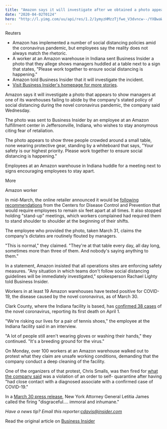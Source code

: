 ```yaml
---
title: "Amazon says it will investigate after we obtained a photo appearing to show a lack of social distancing at Indiana warehouse"
date: "2020-04-02T0124"
hero: "http://l.yimg.com/uu/api/res/1.2/1ymyzHMzzTjfwe_V3dvncw--/YXBwaWQ9eXRhY2h5b247aD04Njt3PTEzMDs-/https://media.zenfs.com/EN/business_insider_articles_888/74e6d8a051a2a0b66653f76297946d31"
---
```

Reuters

  * Amazon has implemented a number of social distancing policies amid the coronavirus pandemic, but employees say the reality does not always match the rhetoric.
  * A worker at an Amazon warehouse in Indiana sent Business Insider a photo that they allege shows managers huddled at a table next to a sign that states, "Please work together to ensure social distancing is happening."
  * Amazon told Business Insider that it will investigate the incident.
  * [Visit Business Insider's homepage for more stories][1].

Amazon says it will investigate a photo that appears to show managers at
one of its warehouses failing to abide by the company's stated policy of
social distancing during the novel coronavirus pandemic, the company
said Wednesday.

The photo was sent to Business Insider by an employee at an Amazon
fulfillment center in Jeffersonville, Indiana, who wishes to stay
anonymous citing fear of retaliation.

The photo appears to show three people crowded around a small table,
none wearing protective gear, standing by a whiteboard that says, "Your
safety is our highest priority. Please work together to ensure social
distancing is happening."

Employees at an Amazon warehouse in Indiana huddle for a meeting next to
signs encouraging employees to stay apart.

More

Amazon worker

In mid-March, the online retailer announced it would be [following
recommendations][2] from the Centers for Disease Control and Prevention
that would require employees to remain six feet apart at all times. It
also stopped holding "stand-up" meetings, which workers complained had
required them to stand shoulder to shoulder at the beginning of their
shifts.

The employee who provided the photo, taken March 31, claims the
company's dictates are routinely flouted by managers.

"This is normal," they claimed. "They're at that table every day, all
day long, sometimes more than three of them. And nobody's saying
anything to them."

In a statement, Amazon insisted that all operations sites are enforcing
safety measures. "Any situation in which teams don't follow social
distancing guidelines will be immediately investigated," spokesperson
Rachael Lighty told Business Insider.

Workers in at least 19 Amazon warehouses have tested positive for
COVID-19, the disease caused by the novel coronavirus, as of March 30.

Clark County, where the Indiana facility is based, has [confirmed 38
cases][3] of the novel coronavirus, reporting its first death on April
1.

"We're risking our lives for a pair of tennis shoes," the employee at
the Indiana facility said in an interview.

"A lot of people still aren't wearing gloves or washing their hands,"
they continued. "It's a breeding ground for the virus."

On Monday, over 100 workers at an Amazon warehouse walked out to protest
what they claim are unsafe working conditions, demanding that the
company conduct a deep cleaning of the facility.

One of the organizers of that protest, Chris Smalls, was then fired for
[what the company said][4] was a violation of an order to self-
quarantine after having "had close contact with a diagnosed associate
with a confirmed case of COVID-19."

In a [March 30 press release][5], New York Attorney General Letitia
James called the firing "disgraceful…. immoral and inhumane."

 _Have a news tip? Email this reporter:[cdavis@insider.com][6]_

Read the original article on [Business Insider][7]

   [1]: https://www.businessinsider.com/?hprecirc-bullet?utm_source=yahoo.com&utm_medium=referral
   [2]: https://www.sacbee.com/news/coronavirus/article241439916.html
   [3]: https://www.courier-journal.com/story/news/local/indiana/2020/04/01/first-death-recorded-clark-county-indiana-due-covid-19/5104959002/
   [4]: https://www.msn.com/en-us/money/companies/amazon-fires-worker-who-organized-warehouse-walkout/ar-BB11YDFG?li=BBnbfcN
   [5]: https://ag.ny.gov/press-release/2020/ag-james-statement-firing-amazon-worker-who-organized-walkout
   [6]: mailto:cdavis@insider.com
   [7]: https://www.businessinsider.com/amazon-warehouse-claims-social-distancing-investigation-2020-4